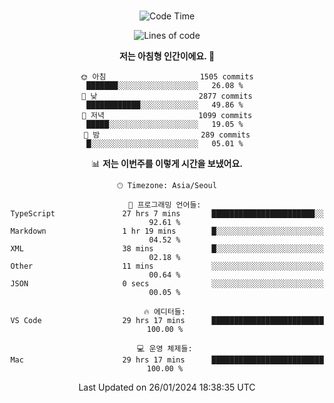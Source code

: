 <div align="center">

<br />

 <!--START_SECTION:waka-->
![Code Time](http://img.shields.io/badge/Code%20Time-1%2C982%20hrs%2054%20mins-blue)

![Lines of code](https://img.shields.io/badge/%EC%A0%80%EB%8A%94%20%EC%97%AC%ED%83%9C%EA%B9%8C%EC%A7%80%20-3.5%20million%20%EC%A4%84%EC%9D%98%20%EC%BD%94%EB%93%9C%EB%A5%BC%20%EC%9E%91%EC%84%B1%ED%96%88%EC%96%B4%EC%9A%94.-blue)

**저는 아침형 인간이에요. 🐤** 

```text
🌞 아침                     1505 commits        ███████░░░░░░░░░░░░░░░░░░   26.08 % 
🌆 낮　                     2877 commits        ████████████░░░░░░░░░░░░░   49.86 % 
🌃 저녁                     1099 commits        █████░░░░░░░░░░░░░░░░░░░░   19.05 % 
🌙 밤　                     289 commits         █░░░░░░░░░░░░░░░░░░░░░░░░   05.01 % 
```


📊 **저는 이번주를 이렇게 시간을 보냈어요.** 

```text
🕑︎ Timezone: Asia/Seoul

💬 프로그래밍 언어들: 
TypeScript               27 hrs 7 mins       ███████████████████████░░   92.61 % 
Markdown                 1 hr 19 mins        █░░░░░░░░░░░░░░░░░░░░░░░░   04.52 % 
XML                      38 mins             █░░░░░░░░░░░░░░░░░░░░░░░░   02.18 % 
Other                    11 mins             ░░░░░░░░░░░░░░░░░░░░░░░░░   00.64 % 
JSON                     0 secs              ░░░░░░░░░░░░░░░░░░░░░░░░░   00.05 % 

🔥 에디터들: 
VS Code                  29 hrs 17 mins      █████████████████████████   100.00 % 

💻 운영 체제들: 
Mac                      29 hrs 17 mins      █████████████████████████   100.00 % 
```


 Last Updated on 26/01/2024 18:38:35 UTC
<!--END_SECTION:waka-->

</div>
